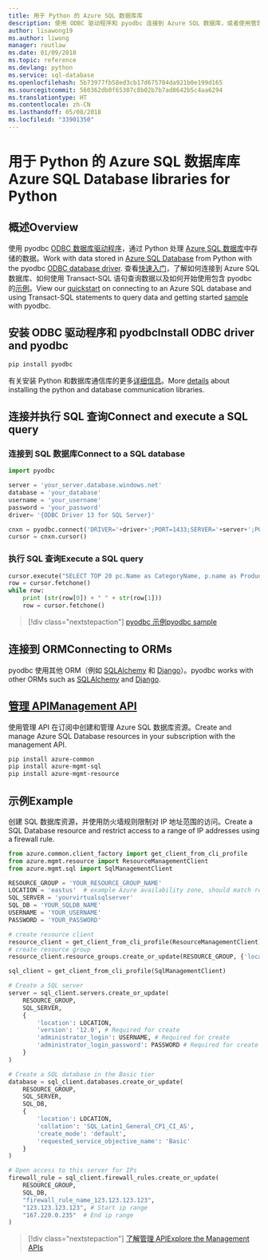 ```yaml
---
title: 用于 Python 的 Azure SQL 数据库库
description: 使用 ODBC 驱动程序和 pyodbc 连接到 Azure SQL 数据库，或者使用管理 API 来管理 Azure SQL 实例。
author: lisawong19
ms.author: liwong
manager: routlaw
ms.date: 01/09/2018
ms.topic: reference
ms.devlang: python
ms.service: sql-database
ms.openlocfilehash: 5b73977fb58ed3cb17d675784da921b0e199d165
ms.sourcegitcommit: 560362db0f65307c8b02b7b7ad8642b5c4aa6294
ms.translationtype: HT
ms.contentlocale: zh-CN
ms.lasthandoff: 05/08/2018
ms.locfileid: "33901350"
---
```

# <a name="azure-sql-database-libraries-for-python"></a><span data-ttu-id="b0c91-103">用于 Python 的 Azure SQL 数据库库</span><span class="sxs-lookup"><span data-stu-id="b0c91-103">Azure SQL Database libraries for Python</span></span>

## <a name="overview"></a><span data-ttu-id="b0c91-104">概述</span><span class="sxs-lookup"><span data-stu-id="b0c91-104">Overview</span></span>

<span data-ttu-id="b0c91-105">使用 pyodbc [ODBC 数据库驱动程序](https://github.com/mkleehammer/pyodbc/wiki/Drivers-and-Driver-Managers)，通过 Python 处理 [Azure SQL 数据库](/azure/sql-database/sql-database-technical-overview)中存储的数据。</span><span class="sxs-lookup"><span data-stu-id="b0c91-105">Work with data stored in [Azure SQL Database](/azure/sql-database/sql-database-technical-overview) from Python with the pyodbc [ODBC database driver](https://github.com/mkleehammer/pyodbc/wiki/Drivers-and-Driver-Managers).</span></span> <span data-ttu-id="b0c91-106">查看[快速入门](https://docs.microsoft.com/azure/sql-database/sql-database-connect-query-python)，了解如何连接到 Azure SQL 数据库、如何使用 Transact-SQL 语句查询数据以及如何开始使用包含 pyodbc 的[示例](https://github.com/mkleehammer/pyodbc/wiki/Getting-started)。</span><span class="sxs-lookup"><span data-stu-id="b0c91-106">View our [quickstart](https://docs.microsoft.com/azure/sql-database/sql-database-connect-query-python) on connecting to an Azure SQL database and using Transact-SQL statements to query data and getting started [sample](https://github.com/mkleehammer/pyodbc/wiki/Getting-started) with pyodbc.</span></span>

## <a name="install-odbc-driver-and-pyodbc"></a><span data-ttu-id="b0c91-107">安装 ODBC 驱动程序和 pyodbc</span><span class="sxs-lookup"><span data-stu-id="b0c91-107">Install ODBC driver and pyodbc</span></span>

```bash
pip install pyodbc
```
<span data-ttu-id="b0c91-108">有关安装 Python 和数据库通信库的更多[详细信息](https://docs.microsoft.com/azure/sql-database/sql-database-connect-query-python#install-the-python-and-database-communication-libraries)。</span><span class="sxs-lookup"><span data-stu-id="b0c91-108">More [details](https://docs.microsoft.com/azure/sql-database/sql-database-connect-query-python#install-the-python-and-database-communication-libraries) about installing the python and database communication libraries.</span></span>

## <a name="connect-and-execute-a-sql-query"></a><span data-ttu-id="b0c91-109">连接并执行 SQL 查询</span><span class="sxs-lookup"><span data-stu-id="b0c91-109">Connect and execute a SQL query</span></span>

### <a name="connect-to-a-sql-database"></a><span data-ttu-id="b0c91-110">连接到 SQL 数据库</span><span class="sxs-lookup"><span data-stu-id="b0c91-110">Connect to a SQL database</span></span>

```python
import pyodbc

server = 'your_server.database.windows.net'
database = 'your_database'
username = 'your_username'
password = 'your_password'
driver= '{ODBC Driver 13 for SQL Server}'

cnxn = pyodbc.connect('DRIVER='+driver+';PORT=1433;SERVER='+server+';PORT=1443;DATABASE='+database+';UID='+username+';PWD='+ password)
cursor = cnxn.cursor()
```

### <a name="execute-a-sql-query"></a><span data-ttu-id="b0c91-111">执行 SQL 查询</span><span class="sxs-lookup"><span data-stu-id="b0c91-111">Execute a SQL query</span></span>

```python
cursor.execute("SELECT TOP 20 pc.Name as CategoryName, p.name as ProductName FROM [SalesLT].[ProductCategory] pc JOIN [SalesLT].[Product] p ON pc.productcategoryid = p.productcategoryid")
row = cursor.fetchone()
while row:
    print (str(row[0]) + " " + str(row[1]))
    row = cursor.fetchone()
```

> [!div class="nextstepaction"]
> [<span data-ttu-id="b0c91-112">pyodbc 示例</span><span class="sxs-lookup"><span data-stu-id="b0c91-112">pyodbc sample</span></span>](https://github.com/mkleehammer/pyodbc/wiki/Getting-started)

## <a name="connecting-to-orms"></a><span data-ttu-id="b0c91-113">连接到 ORM</span><span class="sxs-lookup"><span data-stu-id="b0c91-113">Connecting to ORMs</span></span>

<span data-ttu-id="b0c91-114">pyodbc 使用其他 ORM（例如 [SQLAlchemy](http://docs.sqlalchemy.org/en/latest/dialects/mssql.html?highlight=pyodbc#module-sqlalchemy.dialects.mssql.pyodbc) 和 [Django](https://github.com/lionheart/django-pyodbc/)）。</span><span class="sxs-lookup"><span data-stu-id="b0c91-114">pyodbc works with other ORMs such as [SQLAlchemy](http://docs.sqlalchemy.org/en/latest/dialects/mssql.html?highlight=pyodbc#module-sqlalchemy.dialects.mssql.pyodbc) and [Django](https://github.com/lionheart/django-pyodbc/).</span></span> 

## <a name="management-apipythonapioverviewazuresqlmanagement"></a>[<span data-ttu-id="b0c91-115">管理 API</span><span class="sxs-lookup"><span data-stu-id="b0c91-115">Management API</span></span>](/python/api/overview/azure/sql/management)

<span data-ttu-id="b0c91-116">使用管理 API 在订阅中创建和管理 Azure SQL 数据库资源。</span><span class="sxs-lookup"><span data-stu-id="b0c91-116">Create and manage Azure SQL Database resources in your subscription with the management API.</span></span> 

```bash
pip install azure-common
pip install azure-mgmt-sql
pip install azure-mgmt-resource
```

## <a name="example"></a><span data-ttu-id="b0c91-117">示例</span><span class="sxs-lookup"><span data-stu-id="b0c91-117">Example</span></span>

<span data-ttu-id="b0c91-118">创建 SQL 数据库资源，并使用防火墙规则限制对 IP 地址范围的访问。</span><span class="sxs-lookup"><span data-stu-id="b0c91-118">Create a SQL Database resource and restrict access to a range of IP addresses using a firewall rule.</span></span>

```python
from azure.common.client_factory import get_client_from_cli_profile
from azure.mgmt.resource import ResourceManagementClient
from azure.mgmt.sql import SqlManagementClient

RESOURCE_GROUP = 'YOUR_RESOURCE_GROUP_NAME'
LOCATION = 'eastus'  # example Azure availability zone, should match resource group
SQL_SERVER = 'yourvirtualsqlserver'
SQL_DB = 'YOUR_SQLDB_NAME'
USERNAME = 'YOUR_USERNAME'
PASSWORD = 'YOUR_PASSWORD'

# create resource client
resource_client = get_client_from_cli_profile(ResourceManagementClient)
# create resource group
resource_client.resource_groups.create_or_update(RESOURCE_GROUP, {'location': LOCATION})

sql_client = get_client_from_cli_profile(SqlManagementClient)

# Create a SQL server
server = sql_client.servers.create_or_update(
    RESOURCE_GROUP,
    SQL_SERVER,
    {
        'location': LOCATION,
        'version': '12.0', # Required for create
        'administrator_login': USERNAME, # Required for create
        'administrator_login_password': PASSWORD # Required for create
    }
)

# Create a SQL database in the Basic tier
database = sql_client.databases.create_or_update(
    RESOURCE_GROUP,
    SQL_SERVER,
    SQL_DB,
    {
        'location': LOCATION,
        'collation': 'SQL_Latin1_General_CP1_CI_AS',
        'create_mode': 'default',
        'requested_service_objective_name': 'Basic'
    }
)

# Open access to this server for IPs
firewall_rule = sql_client.firewall_rules.create_or_update(
    RESOURCE_GROUP,
    SQL_DB,
    "firewall_rule_name_123.123.123.123",
    "123.123.123.123", # Start ip range
    "167.220.0.235"  # End ip range
)
```
> [!div class="nextstepaction"]
> [<span data-ttu-id="b0c91-119">了解管理 API</span><span class="sxs-lookup"><span data-stu-id="b0c91-119">Explore the Management APIs</span></span>](/python/api/overview/azure/sql/management)

